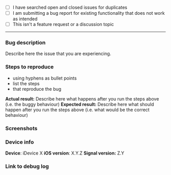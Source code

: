 <!-- This is a bug report template. By following the instructions below and filling out the sections with your information, you will help the developers get all the necessary data to fix your issue.
You can also preview your report before submitting it. You may remove sections that aren't relevant to your particular case.

Before we begin, please note that this tracker is only for issues. It is not for questions, comments, or feature requests.

If you would like to discuss a new feature or submit suggestions, please visit the community forum:
https://community.signalusers.org

If you are looking for support, please visit our support center:
https://support.signal.org/
or email support@signal.org

Let's begin with a checklist: Replace the empty checkboxes [ ] below with checked ones [x] accordingly. -->

- [ ] I have searched open and closed issues for duplicates
- [ ] I am submitting a bug report for existing functionality that does not work as intended
- [ ] This isn't a feature request or a discussion topic

----------------------------------------

### Bug description
Describe here the issue that you are experiencing.

### Steps to reproduce
- using hyphens as bullet points
- list the steps
- that reproduce the bug

**Actual result:** Describe here what happens after you run the steps above (i.e. the buggy behaviour)
**Expected result:** Describe here what should happen after you run the steps above (i.e. what would be the correct behaviour)

### Screenshots
<!-- you can drag and drop images below -->


### Device info
<!-- replace the examples with your info -->
**Device**: iDevice X
**iOS version**: X.Y.Z
**Signal version:** Z.Y

### Link to debug log
<!-- Ensure that "Enable Debug Log" is on in Signal's settings then make the bug happen and immediately after that tap "Submit Debug Log" from settings and paste the link below. -->

<!--  If this is a crashing bug, after filing this issue, email a copy of your latest crash report to support@whispersystems.org

To get a crash log:

1. Go to the iOS Settings app.
2. Go to Privacy.
3. Go to Analytics or Diagnostics & Usage.
4. Select Analytics Data or Diagnostics & Usage Data.
5. Locate the .ips crash log for Signal.
    The logs will be named in the format: Signal(DateTime).ips
6. Select the desired Signal log.
7.a iOS 11 users, tap the Share icon in the top right corner and jump to step 10.
7.b iOS 9&10 users, long press to see the option to highlight text and select the entire text of the log. It will end in EOF.
8. Once the text is selected, tap Copy.
9. Paste the copied text into an email.
10. Send the email to support@signal.org with a subject like:
  * "iOS Crash Log: (your github issue)"
  * Example subject: iOS Crash Log: Crash on launch #111
  * Example subject: iOS Crash Log: Crash when sending video #222
-->
